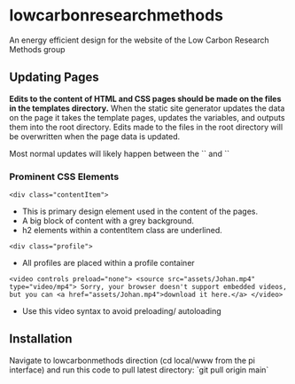 # lowcarbonresearchmethods
An energy efficient design for the website of the Low Carbon Research Methods group

## Updating Pages

<p>
	<strong>Edits to the content of HTML and CSS pages should be made on the files in the templates directory.</strong> When the static site generator updates the data on the page it takes the template pages, updates the variables, and outputs them into the root directory. Edits made to the files in the root directory will be overwritten when the page data is updated.
</p>

<p>
	Most normal updates will likely happen between the `<!-- UPDATE TO HERE-->` and `<!-- UPDATE TO HERE-->`
</p>

### Prominent CSS Elements

`<div class="contentItem">`
* This is primary design element used in the content of the pages.
* A big block of content with a grey background. 
* h2 elements within a contentItem class are underlined.

`<div class="profile">`
* All profiles are placed within a profile container

`<video controls preload="none">
    <source src="assets/Johan.mp4" type="video/mp4">
    Sorry, your browser doesn't support embedded videos, but you can <a href="assets/Johan.mp4">download it here.</a>
</video>`
* Use this video syntax to avoid preloading/ autoloading

## Installation

<p>
	Navigate to lowcarbonmethods direction (cd local/www from the pi interface) and run this code to pull latest directory:
	`git pull origin main`